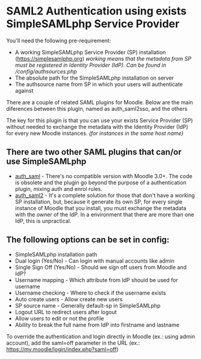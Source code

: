 # SAML2 Authentication using exists SimpleSAMLphp Service Provider

You'll need the following pre-requirement:

* A working SimpleSAMLphp Service Provider (SP) installation (https://simplesamlphp.org) _working means that the metadata from SP must be registered in Identity Provider (IdP). Can be found in /config/authsources.php_
* The absolute path for the SimpleSAMLphp installation on server
* The authsource name from SP in which your users will authenticate against

There are a couple of related SAML plugins for Moodle. Below are the main diferences between this plugin, named as auth_saml2sso, and the others

The key for this plugin is that you can use your exists Service Provider (SP) without needed to exchange the metadata with the Identity Provider (IdP) for every new Moodle instances. _(for instances in the same host name)_

## There are two other SAML plugins that can/or use SimpleSAMLphp

* [auth_saml](https://moodle.org/plugins/auth_saml) - There's no compatible version with Moodle 3.0+. The code is obsolete and the plugin go beyond the purpose of a authentication plugin, mixing auth and enrol rules.
* [auth_saml2](https://moodle.org/plugins/auth_saml2) - It's a complete solution for those that don't have a working SP installation, but, because it generate its own SP, for every single instance of Moodle that you install, you must exchange the metadata with the owner of the IdP. In a environment that there are more than one IdP, this is unpractical.

## The following options can be set in config:

* SimpleSAMLphp installation path
* Dual login (Yes/No) - Can login with manual accounts like admin
* Single Sign Off (Yes/No) - Should we sign off users from Moodle and IdP?
* Username mapping - Which attribute from IdP should be used for username
* Username checking - Where to check if the username exists
* Auto create users - Allow create new users
* SP source name - Generally default-sp in SimpleSAMLphp
* Logout URL to redirect users after logout
* Allow users to edit or not the profile
* Ability to break the full name from IdP into firstname and lastname

To override the authentication and login directly in Moodle (ex.: using admin account), add the saml=off parameter in the URL (ex.: https://my.moodle/login/index.php?saml=off)
